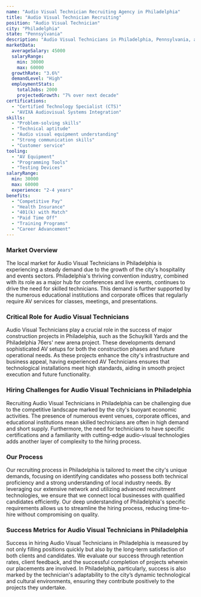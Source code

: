 ```yaml
---
name: "Audio Visual Technician Recruiting Agency in Philadelphia"
title: "Audio Visual Technician Recruiting"
position: "Audio Visual Technician"
city: "Philadelphia"
state: "Pennsylvania"
description: "Audio Visual Technicians in Philadelphia, Pennsylvania, are responsible for setting up, managing, and troubleshooting audio and visual equipment for events or presentations."
marketData:
  averageSalary: 45000
  salaryRange:
    min: 30000
    max: 60000
  growthRate: "3.6%"
  demandLevel: "High"
  employmentStats:
    totalJobs: 2000
    projectedGrowth: "7% over next decade"
certifications:
  - "Certified Technology Specialist (CTS)"
  - "AVIXA Audiovisual Systems Integration"
skills:
  - "Problem-solving skills"
  - "Technical aptitude"
  - "Audio visual equipment understanding"
  - "Strong communication skills"
  - "Customer service"
tooling:
  - "AV Equipment"
  - "Programming Tools"
  - "Testing Devices"
salaryRange:
  min: 30000
  max: 60000
  experience: "2-4 years"
benefits:
  - "Competitive Pay"
  - "Health Insurance"
  - "401(k) with Match"
  - "Paid Time Off"
  - "Training Programs"
  - "Career Advancement"
---
```


### Market Overview
The local market for Audio Visual Technicians in Philadelphia is experiencing a steady demand due to the growth of the city's hospitality and events sectors. Philadelphia's thriving convention industry, combined with its role as a major hub for conferences and live events, continues to drive the need for skilled technicians. This demand is further supported by the numerous educational institutions and corporate offices that regularly require AV services for classes, meetings, and presentations.

### Critical Role for Audio Visual Technicians
Audio Visual Technicians play a crucial role in the success of major construction projects in Philadelphia, such as the Schuylkill Yards and the Philadelphia 76ers' new arena project. These developments demand sophisticated AV setups for both the construction phases and future operational needs. As these projects enhance the city's infrastructure and business appeal, having experienced AV Technicians ensures that technological installations meet high standards, aiding in smooth project execution and future functionality.

### Hiring Challenges for Audio Visual Technicians in Philadelphia
Recruiting Audio Visual Technicians in Philadelphia can be challenging due to the competitive landscape marked by the city's buoyant economic activities. The presence of numerous event venues, corporate offices, and educational institutions mean skilled technicians are often in high demand and short supply. Furthermore, the need for technicians to have specific certifications and a familiarity with cutting-edge audio-visual technologies adds another layer of complexity to the hiring process.

### Our Process
Our recruiting process in Philadelphia is tailored to meet the city's unique demands, focusing on identifying candidates who possess both technical proficiency and a strong understanding of local industry needs. By leveraging our extensive network and utilizing advanced recruitment technologies, we ensure that we connect local businesses with qualified candidates efficiently. Our deep understanding of Philadelphia's specific requirements allows us to streamline the hiring process, reducing time-to-hire without compromising on quality.

### Success Metrics for Audio Visual Technicians in Philadelphia
Success in hiring Audio Visual Technicians in Philadelphia is measured by not only filling positions quickly but also by the long-term satisfaction of both clients and candidates. We evaluate our success through retention rates, client feedback, and the successful completion of projects wherein our placements are involved. In Philadelphia, particularly, success is also marked by the technician's adaptability to the city’s dynamic technological and cultural environments, ensuring they contribute positively to the projects they undertake.